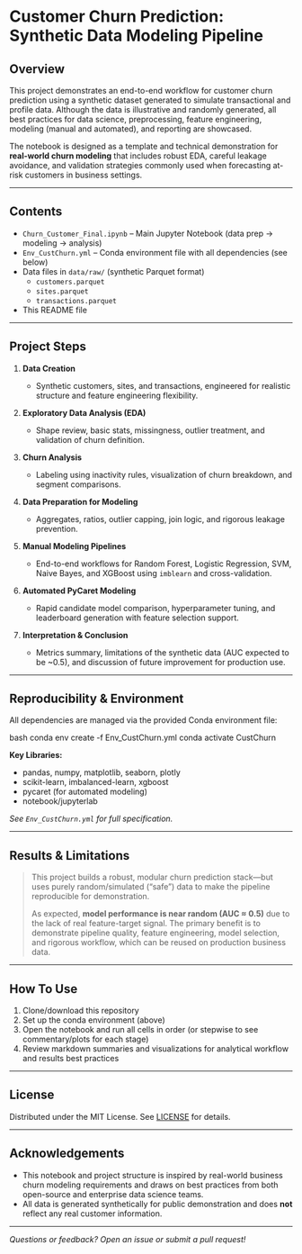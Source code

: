 # Customer Churn Prediction: Synthetic Data Modeling Pipeline

## Overview

This project demonstrates an end-to-end workflow for customer churn prediction using a synthetic dataset generated to simulate transactional and profile data. Although the data is illustrative and randomly generated, all best practices for data science, preprocessing, feature engineering, modeling (manual and automated), and reporting are showcased.

The notebook is designed as a template and technical demonstration for **real-world churn modeling** that includes robust EDA, careful leakage avoidance, and validation strategies commonly used when forecasting at-risk customers in business settings.

---

## Contents

- `Churn_Customer_Final.ipynb` – Main Jupyter Notebook (data prep → modeling → analysis)
- `Env_CustChurn.yml` – Conda environment file with all dependencies (see below)
- Data files in `data/raw/` (synthetic Parquet format)
    - `customers.parquet`
    - `sites.parquet`
    - `transactions.parquet`
- This README file

---

## Project Steps

1. **Data Creation**  
   - Synthetic customers, sites, and transactions, engineered for realistic structure and feature engineering flexibility.

2. **Exploratory Data Analysis (EDA)**
   - Shape review, basic stats, missingness, outlier treatment, and validation of churn definition.

3. **Churn Analysis**
   - Labeling using inactivity rules, visualization of churn breakdown, and segment comparisons.

4. **Data Preparation for Modeling**
   - Aggregates, ratios, outlier capping, join logic, and rigorous leakage prevention.

5. **Manual Modeling Pipelines**
   - End-to-end workflows for Random Forest, Logistic Regression, SVM, Naive Bayes, and XGBoost using `imblearn` and cross-validation.

6. **Automated PyCaret Modeling**
   - Rapid candidate model comparison, hyperparameter tuning, and leaderboard generation with feature selection support.

7. **Interpretation & Conclusion**
   - Metrics summary, limitations of the synthetic data (AUC expected to be ~0.5), and discussion of future improvement for production use.

---

## Reproducibility & Environment

All dependencies are managed via the provided Conda environment file:

bash conda env create -f Env_CustChurn.yml conda activate CustChurn



**Key Libraries:**
- pandas, numpy, matplotlib, seaborn, plotly
- scikit-learn, imbalanced-learn, xgboost
- pycaret (for automated modeling)
- notebook/jupyterlab

*See `Env_CustChurn.yml` for full specification.*

---

## Results & Limitations

> This project builds a robust, modular churn prediction stack—but uses purely random/simulated (“safe”) data to make the pipeline reproducible for demonstration.  
>
> As expected, **model performance is near random (AUC ≈ 0.5)** due to the lack of real feature-target signal. The primary benefit is to demonstrate pipeline quality, feature engineering, model selection, and rigorous workflow, which can be reused on production business data.

---

## How To Use

1. Clone/download this repository
2. Set up the conda environment (above)
3. Open the notebook and run all cells in order (or stepwise to see commentary/plots for each stage)
4. Review markdown summaries and visualizations for analytical workflow and results best practices

---

## License

Distributed under the MIT License. See [LICENSE](LICENSE) for details.

---

## Acknowledgements

- This notebook and project structure is inspired by real-world business churn modeling requirements and draws on best practices from both open-source and enterprise data science teams.
- All data is generated synthetically for public demonstration and does **not** reflect any real customer information.

---

*Questions or feedback? Open an issue or submit a pull request!*
